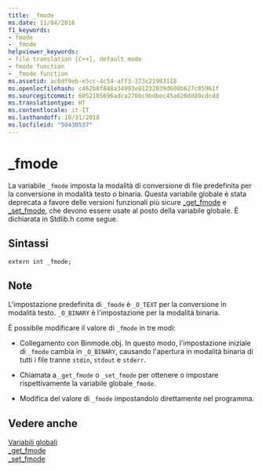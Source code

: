 ```yaml
---
title: _fmode
ms.date: 11/04/2016
f1_keywords:
- fmode
- _fmode
helpviewer_keywords:
- file translation [C++], default mode
- fmode function
- _fmode function
ms.assetid: ac6df9eb-e5cc-4c54-aff3-373c21983118
ms.openlocfilehash: c462b8f848a34993e01232039d608b627c05961f
ms.sourcegitcommit: 6052185696adca270bc9bdbec45a626dd89cdcdd
ms.translationtype: HT
ms.contentlocale: it-IT
ms.lasthandoff: 10/31/2018
ms.locfileid: "50430537"
---
```

# <a name="fmode"></a>_fmode

La variabile `_fmode` imposta la modalità di conversione di file predefinita per la conversione in modalità testo o binaria. Questa variabile globale è stata deprecata a favore delle versioni funzionali più sicure [_get_fmode](../c-runtime-library/reference/get-fmode.md) e [_set_fmode](../c-runtime-library/reference/set-fmode.md), che devono essere usate al posto della variabile globale. È dichiarata in Stdlib.h come segue.

## <a name="syntax"></a>Sintassi

```
extern int _fmode;
```

## <a name="remarks"></a>Note

L'impostazione predefinita di `_fmode` è `_O_TEXT` per la conversione in modalità testo. `_O_BINARY` è l'impostazione per la modalità binaria.

È possibile modificare il valore di `_fmode` in tre modi:

- Collegamento con Binmode.obj. In questo modo, l'impostazione iniziale di `_fmode` cambia in `_O_BINARY`, causando l'apertura in modalità binaria di tutti i file tranne `stdin`, `stdout` e `stderr`.

- Chiamata a `_get_fmode` o `_set_fmode` per ottenere o impostare rispettivamente la variabile globale`_fmode`.

- Modifica del valore di `_fmode` impostandolo direttamente nel programma.

## <a name="see-also"></a>Vedere anche

[Variabili globali](../c-runtime-library/global-variables.md)<br/>
[_get_fmode](../c-runtime-library/reference/get-fmode.md)<br/>
[_set_fmode](../c-runtime-library/reference/set-fmode.md)